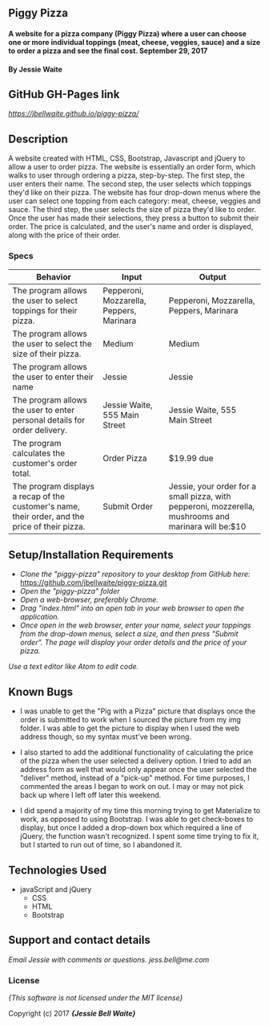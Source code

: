 ## Piggy Pizza

#### A website for a pizza company (Piggy Pizza) where a user can choose one or more individual toppings (meat, cheese, veggies, sauce) and a size to order a pizza and see the final cost. September 29, 2017

#### By **Jessie Waite**

## GitHub GH-Pages link
_https://jbellwaite.github.io/piggy-pizza/_

## Description

A website created with HTML, CSS, Bootstrap, Javascript and jQuery to allow a user to order pizza. The website is essentially an order form, which walks to user through ordering a pizza, step-by-step. The first step, the user enters their name. The second step, the user selects which toppings they'd like on their pizza. The website has four drop-down menus where the user can select one topping from each category: meat, cheese, veggies and sauce. The third step, the user selects the size of pizza they'd like to order. Once the user has made their selections, they press a button to submit their order. The price is calculated, and the user's name and order is displayed, along with the price of their order.  

### Specs
| Behavior                                                                                        | Input                                    | Output                                                                                               |
|-------------------------------------------------------------------------------------------------|------------------------------------------|------------------------------------------------------------------------------------------------------|
| The program allows the user to select toppings for their pizza.                                 | Pepperoni, Mozzarella, Peppers, Marinara | Pepperoni, Mozzarella, Peppers, Marinara                                                             |
| The program allows the user to select the size of their pizza.                                  | Medium                                   | Medium                                                                                               |
| The program allows the user to enter their name                                                 | Jessie                                   | Jessie                                                                                               |
| The program allows the user to enter personal details for order delivery.                       | Jessie Waite, 555 Main Street            | Jessie Waite, 555 Main Street                                                                        |
| The program calculates the customer's order total.                                              | Order Pizza                              | $19.99 due                                                                                           |
| The program displays a recap of the customer's name, their order, and the price of their pizza. | Submit Order                             | Jessie, your order for a small pizza, with pepperoni, mozzerella, mushrooms and marinara will be:$10 |

## Setup/Installation Requirements

* _Clone the "piggy-pizza" repository to your desktop from GitHub here:_ https://github.com/jbellwaite/piggy-pizza.git
* _Open the "piggy-pizza" folder_
* _Open a web-browser, preferably Chrome._
* _Drag "index.html" into an open tab in your web browser to open the application._
* _Once open in the web browser, enter your name, select your toppings from the drop-down menus, select a size, and then press "Submit order". The page will display your order details and the price of your pizza._

_Use a text editor like Atom to edit code._

## Known Bugs
* I was unable to get the "Pig with a Pizza" picture that displays once the order is submitted to work when I sourced the picture from my img folder. I was able to get the picture to display when I used the web address though, so my syntax must've been wrong.

* I also started to add the additional functionality of calculating the price of the pizza when the user selected a delivery option. I tried to add an address form as well that would only appear once the user selected the "deliver" method, instead of a "pick-up" method. For time purposes, I commented the areas I began to work on out. I may or may not pick back up where I left off later this weekend.

* I did spend a majority of my time this morning trying to get Materialize to work, as opposed to using Bootstrap. I was able to get check-boxes to display, but once I added a drop-down box which required a line of jQuery, the function wasn't recognized. I spent some time trying to fix it, but I started to run out of time, so I abandoned it.

## Technologies Used
* javaScript and jQuery
  * CSS
  * HTML
  * Bootstrap

## Support and contact details

_Email Jessie with comments or questions._
_jess.bell@me.com_

### License

*{This software is not licensed under the MIT license}*

Copyright (c) 2017 **_{Jessie Bell Waite}_**
